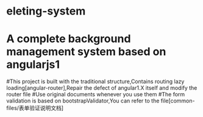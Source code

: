 # eleting-system
# A complete background management system based on angularjs1
#This project is built with the traditional structure,Contains routing lazy loading[angular-router],Repair the defect of angular1.X itself and modify the router file
#Use original documents whenever you use them
#The form validation is based on bootstrapValidator,You can refer to the file[common-files/表单验证说明文档]<br>
#
